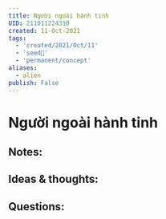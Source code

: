 ```yaml
---
title: Người ngoài hành tinh
UID: 211011224310
created: 11-Oct-2021
tags:
  - 'created/2021/Oct/11'
  - 'seed🥜'
  - 'permanent/concept'
aliases:
  - alien
publish: False
---
```

# Người ngoài hành tinh

## Notes:


## Ideas & thoughts:

## Questions:

